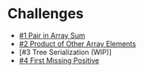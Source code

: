 # Challenges

* [#1 Pair in Array Sum](solutions/pair-in-array-sum.cpp)
* [#2 Product of Other Array Elements](solutions/product-of-other-elements.cpp)
* [#3 Tree Serialization (WIP)]
* [#4 First Missing Positive](solutions/first-missing-positive.cpp)

